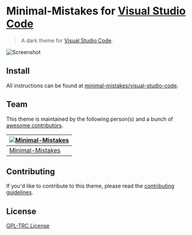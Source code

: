 # Minimal-Mistakes for [Visual Studio Code](http://code.visualstudio.com)

> A dark theme for [Visual Studio Code](http://code.visualstudio.com).

![Screenshot](https://raw.githubusercontent.com/minimal-mistakes/visual-studio-code/master/screenshot.png)

## Install

All instructions can be found at [minimal-mistakes/visual-studio-code](https://minimal-mistakes.xyz/apps/vscode).

## Team

This theme is maintained by the following person(s) and a bunch of [awesome contributors](https://github.com/minimal-mistakes/visual-studio-code/graphs/contributors).

[![Minimal-Mistakes](https://avatars.githubusercontent.com/u/99121492?s=125)](https://github.com/Minimal-Mistakes) |
--- |
[Minimal-Mistakes](https://github.com/Minimal-Mistakes) |

## Contributing

If you'd like to contribute to this theme, please read the [contributing guidelines](./.github/CONTRIBUTING.md).

## License

[GPL-TRC License](./LICENSE)
